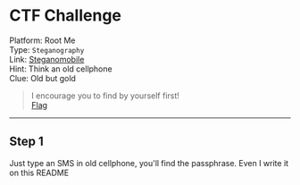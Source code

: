 # CTF Challenge

Platform: Root Me </br>
Type: `Steganography` </br>
Link: [Steganomobile](https://www.root-me.org/en/Challenges/Steganography/Steganomobile) </br>
Hint: Think an old cellphone </br>
Clue: Old but gold </br>

> I encourage you to find by yourself first! </br>
[Flag](./passphrase.txt) </br>

---

## Step 1
Just type an SMS in old cellphone, you'll find the passphrase. Even I write it on this README </br>
